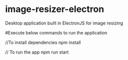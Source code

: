 # image-resizer-electron
Desktop application built in ElectronJS for image resizing

#Execute below commands to run the application

//To install dependencies
npm install

// To run the app
npm run start

